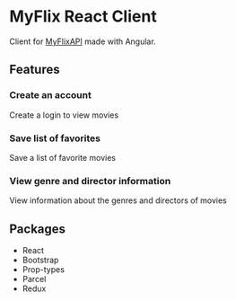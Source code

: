 # MyFlix React Client

Client for [MyFlixAPI](https://github.com/c0decel/movie-api) made with Angular.

## Features

### Create an account

Create a login to view movies

### Save list of favorites

Save a list of favorite movies

### View genre and director information

View information about the genres and directors of movies

## Packages 
- React
- Bootstrap
- Prop-types
- Parcel
- Redux
